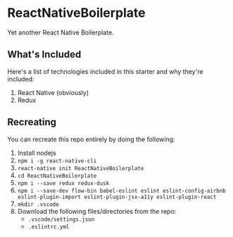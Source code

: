 # ReactNativeBoilerplate

Yet another React Native Boilerplate.

## What's Included

Here's a list of technologies included in this starter and why they're included:

1. React Native (obviously)
1. Redux

## Recreating

You can recreate this repo entirely by doing the following:

1. Install nodejs
1. `npm i -g react-native-cli`
1. `react-native init ReactNativeBoilerplate`
1. `cd ReactNativeBoilerplate`
1. `npm i --save redux redux-dusk`
1. `npm i --save-dev flow-bin babel-eslint eslint eslint-config-airbnb eslint-plugin-import eslint-plugin-jsx-a11y eslint-plugin-react`
1. `mkdir .vscode`
1. Download the following files/directories from the repo:
   - `.vscode/settings.json`
   - `.eslintrc.yml`
